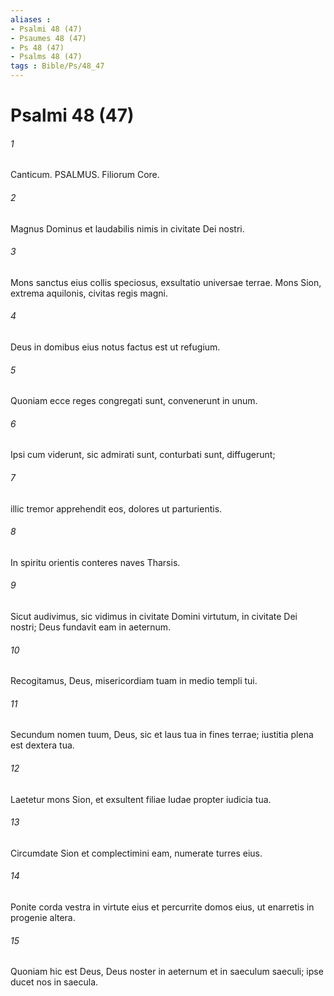 ```yaml
---
aliases : 
- Psalmi 48 (47)
- Psaumes 48 (47)
- Ps 48 (47)
- Psalms 48 (47)
tags : Bible/Ps/48_47
---
```


# Psalmi 48 (47)

###### 1
Canticum. PSALMUS. Filiorum Core.
###### 2
Magnus Dominus et laudabilis nimis in civitate Dei nostri.
###### 3
Mons sanctus eius collis speciosus, exsultatio universae terrae. Mons Sion, extrema aquilonis, civitas regis magni.
###### 4
Deus in domibus eius notus factus est ut refugium.
###### 5
Quoniam ecce reges congregati sunt, convenerunt in unum.
###### 6
Ipsi cum viderunt, sic admirati sunt, conturbati sunt, diffugerunt;
###### 7
illic tremor apprehendit eos, dolores ut parturientis.
###### 8
In spiritu orientis conteres naves Tharsis.
###### 9
Sicut audivimus, sic vidimus in civitate Domini virtutum, in civitate Dei nostri; Deus fundavit eam in aeternum.
###### 10
Recogitamus, Deus, misericordiam tuam in medio templi tui.
###### 11
Secundum nomen tuum, Deus, sic et laus tua in fines terrae; iustitia plena est dextera tua.
###### 12
Laetetur mons Sion, et exsultent filiae Iudae propter iudicia tua.
###### 13
Circumdate Sion et complectimini eam, numerate turres eius.
###### 14
Ponite corda vestra in virtute eius et percurrite domos eius, ut enarretis in progenie altera.
###### 15
Quoniam hic est Deus, Deus noster in aeternum et in saeculum saeculi; ipse ducet nos in saecula.
